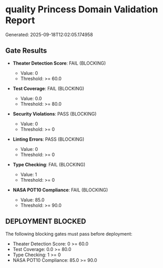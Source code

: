 # quality Princess Domain Validation Report

Generated: 2025-09-18T12:02:05.174958

## Gate Results

- **Theater Detection Score**: FAIL (BLOCKING)
  - Value: 0
  - Threshold: >= 60.0

- **Test Coverage**: FAIL (BLOCKING)
  - Value: 0.0
  - Threshold: >= 80.0

- **Security Violations**: PASS (BLOCKING)
  - Value: 0
  - Threshold: >= 0

- **Linting Errors**: PASS (BLOCKING)
  - Value: 0
  - Threshold: >= 0

- **Type Checking**: FAIL (BLOCKING)
  - Value: 1
  - Threshold: >= 0

- **NASA POT10 Compliance**: FAIL (BLOCKING)
  - Value: 85.0
  - Threshold: >= 90.0

## DEPLOYMENT BLOCKED

The following blocking gates must pass before deployment:

- Theater Detection Score: 0 >= 60.0
- Test Coverage: 0.0 >= 80.0
- Type Checking: 1 >= 0
- NASA POT10 Compliance: 85.0 >= 90.0
